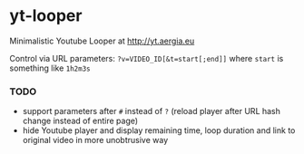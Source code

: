 yt-looper
=========

Minimalistic Youtube Looper at http://yt.aergia.eu

Control via URL parameters: `?v=VIDEO_ID[&t=start[;end]]`
where `start` is something like `1h2m3s`

### TODO

- support parameters after `#` instead of `?` (reload player after URL hash change instead of entire page)
- hide Youtube player and display remaining time, loop duration and link to original video in more unobtrusive  way
